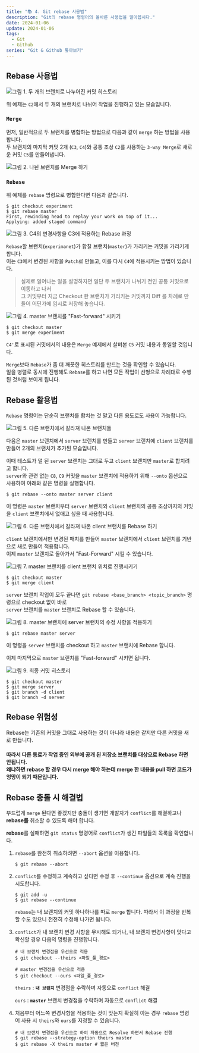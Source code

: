 ```yaml
---
title: "📚 4. Git rebase 사용법"
description: "Git의 rebase 명령어의 올바른 사용법을 알아봅시다."
date: 2024-01-06
update: 2024-01-06
tags:
  - Git
  - Github
series: "Git & Github 톺아보기"
---
```


## Rebase 사용법

![그림 1. 두 개의 브랜치로 나누어진 커밋 히스토리](./images/git_4.png)

위 예제는 `C2`에서 두 개의 브랜치로 나뉘어 작업을 진행하고 있는 모습입니다.<br>

### `Merge`

먼저, 일반적으로 두 브랜치를 병합하는 방법으로 다음과 같이 `merge` 하는 방법을 사용합니다.<br>
두 브랜치의 마지막 커밋 2개 (`C3`, `C4`)와 공통 조상 `C2`를 사용하는 `3-way Merge`로 새로운 커밋 `C5`를 만들어냅니다.

![그림 2. 나뉜 브랜치를 Merge 하기](./images/git_5.png)


### `Rebase`

위 예제를 `rebase` 명령으로 병합한다면 다음과 같습니다.
```
$ git checkout experiment
$ git rebase master
First, rewinding head to replay your work on top of it...
Applying: added staged command
```

![그림 3. C4의 변경사항을 C3에 적용하는 Rebase 과정](./images/git_6.png)

`Rebase`할 브랜치(`experimanet`)가 합칠 브랜치(`master`)가 가리키는 커밋을 가리키게 합니다. <br>
이는 `C3`에서 변경된 사항을 `Patch`로 만들고, 이를 다시 `C4`에 적용시키는 방법이 있습니다.

> 실제로 일어나는 일을 설명하자면 일단 두 브랜치가 나뉘기 전인 공통 커밋으로 이동하고 나서 <br> 그 커밋부터 지금 Checkout 한 브랜치가 가리키는 커밋까지 Diff 를 차례로 만들어 어딘가에 임시로 저장해 놓습니다. 

![그림 4. master 브랜치를 "Fast-forward" 시키기](./images/git_7.png)

```
$ git checkout master
$ git merge experiment
```

`C4'`로 표시된 커밋에서의 내용은 `Merge` 예제에서 살펴본 `C5` 커밋 내용과 동일할 것입니다. <br>

`Merge`보다 `Rebase`가 좀 더 깨끗한 히스토리를 만드는 것을 확인할 수 있습니다. <br>
일을 병렬로 동시에 진행해도 `Rebase`를 하고 나면 모든 작업이 선형으로 차례대로 수행된 것처럼 보이게 됩니다.

## Rebase 활용법

`Rebase` 명령어는 단순히 브랜치를 합치는 것 말고 다른 용도로도 사용이 가능합니다.

![그림 5. 다른 브랜치에서 갈라져 나온 브랜치들](./images/git_8.png)

다음은 `master` 브랜치에서 `server` 브랜치를 만들고 `server` 브랜치에 `client` 브랜치를 만들어 2개의 브랜치가 추가된 모습입니다. 

이때 테스트가 덜 된 `server` 브랜치는 그대로 두고 `client` 브랜치만 `master`로 합치려고 합니다. <br>
`server`와 관련 없는 `C8`, `C9` 커밋을 `master` 브랜치에 적용하기 위해 `--onto` 옵션으로 사용하여 아래와 같은 명령을 실행합니다.
```
$ git rebase --onto master server client
```
이 명령은 `master` 브랜치부터 `server` 브랜치와 `client` 브랜치의 공통 조상까지의 커밋을 `client` 브랜치에서 없애고 싶을 때 사용합니다.
<br>

![그림 6. 다른 브랜치에서 갈라져 나온 client 브랜치를 Rebase 하기](./images/git_9.png)

`client` 브랜치에서만 변경된 패치를 만들어 `master` 브랜치에서 `client` 브랜치를 기반으로 새로 만들어 적용합니다.<br>
이제 `master` 브랜치로 돌아가서 "Fast-Forward" 시킬 수 있습니다. 

![그림 7. master 브랜치를 client 브랜치 위치로 진행시키기](./images/git_10.png)

```
$ git checkout master
$ git merge client
```

`server` 브랜치 작업이 모두 끝나면 `git rebase <base_branch> <topic_branch>` 명령으로 checkout 없이 바로 <br>
`server` 브랜치를 `master` 브랜치로 Rebase 할 수 있습니다.

![그림 8. master 브랜치에 server 브랜치의 수정 사항을 적용하기](./images/git_11.png)

```
$ git rebase master server
```
이 명령을 `server` 브랜치를 checkout 하고 `master` 브랜치에 Rebase 합니다.

이제 마지막으로 `master` 브랜치를 "Fast-forward" 시키면 됩니다.

![그림 9. 최종 커밋 히스토리](./images/git_12.png)

```
$ git checkout master
$ git merge server
$ git branch -d client
$ git branch -d server
```

## Rebase 위험성

Rebase는 기존의 커밋을 그대로 사용하는 것이 아니라 내용은 같지만 다른 커밋을 새로 만듭니다.

#### 따라서 다른 동료가 작업 중인 외부에 공개 된 저장소 브랜치를 대상으로 Rebase 하면 안됩니다. <br> 왜냐하면 rebase 할 경우 다시 merge 해야 하는데 merge 한 내용을 pull 하면 코드가 엉망이 되기 때문입니다.

## Rebase 충돌 시 해결법

부드럽게 `merge` 된다면 좋겠지만 충돌이 생기면 개발자가 `conflict`를 해결하고나 **rebase를** 취소할 수 있도록 해야 합니다.

**rebase**를 실패하면 `git status` 명령어로 `conflict`가 생긴 파일들의 목록을 확인합니다.

1. `rebase`를 완전히 취소하려면 `--abort` 옵션을 이용합니다.
    ```
    $ git rebase --abort
    ```

2. `conflict`를 수정하고 계속하고 싶다면 수정 후 `--continue` 옵션으로 계속 진행을 시도합니다.
    ```
    $ git add -u
    $ git rebase --continue
    ```
    `rebase`는 내 브랜치의 커밋 하나하나를 따로 `merge` 합니다.
    따라서 이 과정을 반복할 수도 있으니 천천히 수정해 나가면 됩니다.

3. `conflict`가 내 브랜치 변경 사항을 무시해도 되거나, 내 브랜치 변경사항이 맞다고 확신할 경우 다음의 명령을 진행합니다.
    ```
    # 내 브랜치 변경점을 우선으로 적용
    $ git checkout --theirs <파일_풀_경로>

    # master 변경점을 우선으로 적용
    $ git checkout --ours <파일_풀_경로>
    ```
    `theirs` : **`내 브랜치`** 변경점을 수락하며 자동으로 `conflict` 해결

    `ours` : **`master`** 브랜치 변경점을 수락하며 자동으로 `conflict` 해결 

4. 처음부터 어느쪽 변경사항을 적용하는 것이 맞는지 확실히 아는 경우 `rebase` 명령어 사용 시 `theirs`와 `ours`를 지정할 수 있습니다.
    ```
    # 내 브랜치 변경점을 우선으로 하여 자동으로 Resolve 하면서 Rebase 진행
    $ git rebase --strategy-option theirs master
    $ git rebase -X theirs master # 짧은 버전
    ```